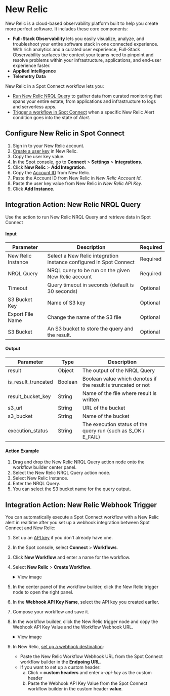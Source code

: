 # New Relic

New Relic is a cloud-based observability platform built to help you create more perfect software. It includes these core components:
* **Full-Stack Observability** lets you easily visualize, analyze, and troubleshoot your entire software stack in one connected experience. With rich analytics and a curated user experience, Full-Stack Observability surfaces the context your teams need to pinpoint and resolve problems within your infrastructure, applications, and end-user experience faster.
* **Applied Intelligence**
* **Telemetry Data**

New Relic in a Spot Connect workflow lets you:

* [Run New Relic NRQL Query](spot-connect/integrations/new_relic?id=integration-action-new-relic-nrql-query) to gather data from curated monitoring that spans your entire estate, from applications and infrastructure to logs and serverless apps.
* [Trigger a workflow in Spot Connect](spot-connect/integrations/new_relic?id=integration-action-new-relic-webhook-trigger) when a specific New Relic Alert condition goes into the state of <i>Alert</i>.

## Configure New Relic in Spot Connect

1. Sign in to your New Relic account.
2. [Create a user key](https://docs.newrelic.com/docs/apis/intro-apis/new-relic-api-keys/) in New Relic.
3. Copy the user key value.
4. In the Spot console, go to **Connect** > **Settings** > **Integrations**.
5. Click  **New Relic** > **Add Integration**.
6. Copy the [Account ID](https://docs.newrelic.com/docs/accounts/accounts-billing/account-structure/account-id/) from New Relic.
7. Paste the Account ID from New Relic in <i>New Relic Account Id</i>.
8. Paste the user key value from New Relic in <i>New Relic API Key</i>.
9. Click **Add Instance**.

## Integration Action: New Relic NRQL Query

Use the action to run New Relic NRQL Query and retrieve data in Spot Connect

#### Input

| Parameter          | Description                                                        | Required |
|--------------------|--------------------------------------------------------------------|----------|
| New Relic Instance | Select a New Relic integration instance configured in Spot Connect | Required |
| NRQL Query         | NRQL query to be run on the given New Relic account                | Required |
| Timeout            | Query timeout in seconds (default is 30 seconds)                   | Optional |
| S3 Bucket Key      | Name of S3 key                                                     | Optional |
| Export File Name   | Change the name of the S3 file                                     | Optional |
| S3 Bucket          | An S3 bucket to store the query and the result.                    | Optional |

#### Output

| Parameter           | Type    | Description                                                       |
|---------------------|---------|-------------------------------------------------------------------|
| result              | Object  | The output of the NRQL Query                                      |
| is_result_truncated | Boolean | Boolean value which denotes if the result is truncated or not     |
| result_bucket_key   | String  | Name of the file where result is written                          |
| s3_url              | String  | URL of the bucket                                                 |
| s3_bucket           | String  | Name of the bucket                                                |
| execution_status    | String  | The execution status of the query run (such as S_OK / E_FAIL)     |

#### Action Example

1. Drag and drop the New Relic NRQL Query action node onto the workflow builder center panel.
2. Select the New Relic NRQL Query action node.
3. Select New Relic Instance.
4. Enter the NRQL Query.
5. You can select the S3 bucket name for the query output.

## Integration Action: New Relic Webhook Trigger

You can automatically execute a Spot Connect workflow with a New Relic alert in realtime after you set up a webhook integration between Spot Connect and New Relic:

1. Set up an [API key](spot-connect/integrations/apikeys) if you don't already have one.
2. In the Spot console, select **Connect** > **Workflows**.  
3. Click **New Workflow** and enter a name for the workflow.
4. Select **New Relic** > **Create Workflow**.

   <details>
   <summary markdown="span">View image</summary>
   <img width=900 src="/spot-connect/_media/general-webhook-integration-1.png" />

   </details>

4. In the center panel of the workflow builder, click the New Relic trigger node to open the right panel.
5. In the **Webhook API Key Name**, select the API key you created earlier.  
6. Compose your workflow and save it.
7. In the workflow builder, click the New Relic trigger node and copy the Webhook API Key Value and the Workflow Webhook URL.

   <details>
   <summary markdown="span">View image</summary>
     
    <img width="700" src="https://github.com/user-attachments/assets/458cf53c-84cd-4199-a389-bf0143ecb404">

   </details>
8. In New Relic, [set up a webhook destination](https://docs.newrelic.com/docs/alerts/get-notified/notification-integrations/#set-webhook-destination):
    * Paste the New Relic Workflow Webhook URL from the Spot Connect workflow builder in the **Endpoing URL**.
    * If you want to set up a custom header:
       <ol style="list-style-type: lower-alpha;">
         <li>Click <b>+ custom headers</b> and enter <i>x-api-key</i> as the custom header <bname</b.</li>
         <li>Paste the Webhook API Key Value from the Spot Connect workflow builder in the custom header <b>value</b>.</li>
       </ol>
